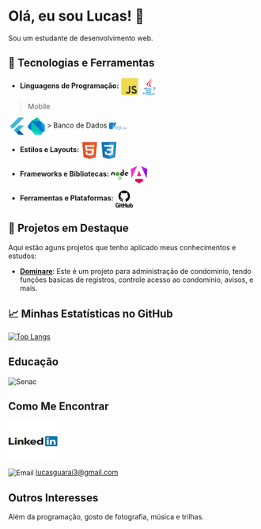 # Olá, eu sou Lucas! 👋

Sou um estudante de desenvolvimento web.

## 🚀 Tecnologias e Ferramentas
- **Linguagens de Programação:**
  <img align="center" alt="JavaScript" height="35" width="35" src="https://github.com/devicons/devicon/blob/6910f0503efdd315c8f9b858234310c06e04d9c0/icons/javascript/javascript-original.svg">
  <img align="center" alt="Java" height="35" width="35" src="https://github.com/devicons/devicon/blob/6910f0503efdd315c8f9b858234310c06e04d9c0/icons/java/java-original.svg">
> Mobile
  <img align="center" alt="Flutter" height="35" width="35" src="https://github.com/devicons/devicon/blob/ca28c779441053191ff11710fe24a9e6c23690d6/icons/flutter/flutter-original.svg">
  <img align="center" alt="Dart" height="35" width="35" src="https://github.com/devicons/devicon/blob/ca28c779441053191ff11710fe24a9e6c23690d6/icons/dart/dart-original.svg">
> Banco de Dados
  <img align="center" alt="SQL" height="35" width="35" src="https://github.com/devicons/devicon/blob/ca28c779441053191ff11710fe24a9e6c23690d6/icons/sqlite/sqlite-plain-wordmark.svg">

- **Estilos e Layouts:**
  <img align="center" alt="HTML 5" height="35" width="35" src="https://github.com/devicons/devicon/blob/6910f0503efdd315c8f9b858234310c06e04d9c0/icons/html5/html5-original.svg">
  <img align="center" alt="CSS" height="35" width="35" src="https://github.com/devicons/devicon/blob/6910f0503efdd315c8f9b858234310c06e04d9c0/icons/css3/css3-original.svg">

- **Frameworks e Bibliotecas:**
  <img align="center" alt="Node js" height="35" width="35" src="https://github.com/devicons/devicon/blob/6910f0503efdd315c8f9b858234310c06e04d9c0/icons/nodejs/nodejs-original-wordmark.svg">
  <img align="center" alt="angular" height="35" width="35" src="https://github.com/devicons/devicon/blob/ca28c779441053191ff11710fe24a9e6c23690d6/icons/angular/angular-original.svg">
  
  
  
- **Ferramentas e Plataformas:**
  <img align="center" alt="Git" height="35" width="35" src="https://github.com/devicons/devicon/blob/6910f0503efdd315c8f9b858234310c06e04d9c0/icons/github/github-original-wordmark.svg">

## 📝 Projetos em Destaque
Aqui estão aguns projetos que tenho aplicado meus conhecimentos e estudos:
- **[Dominare](https://github.com/Traexxx/Dominare.git)**: Este é um projeto para administração de condominio, tendo funções basicas de registros, controle acesso ao condominio, avisos, e mais.

## 📈 Minhas Estatísticas no GitHub
[![Top Langs](https://github-readme-stats.vercel.app/api/top-langs/?username=traexxx&layout=compact)](https://github.com/traexxx)


## Educação
<img align="center" alt="Senac" height="45" width="55" src="https://github.com/user-attachments/assets/4a1759da-1a8c-41ac-b527-98cfb3f0bc77">


## Como Me Encontrar

<a href="https://www.linkedin.com/in/lucas-weslley-3b7b57229/" targe=_blanck><img align="center" alt="Linkedin" height="80" width="100" src="https://github.com/devicons/devicon/blob/6910f0503efdd315c8f9b858234310c06e04d9c0/icons/linkedin/linkedin-original-wordmark.svg"></a>

<img align="center" alt="Email" height="35" width="35" src="https://github.com/user-attachments/assets/61ac4021-256d-4208-b7bf-647d77db4b44"> lucasguarai3@gmail.com


## Outros Interesses
Além da programação, gosto de fotografia, música e trilhas.
